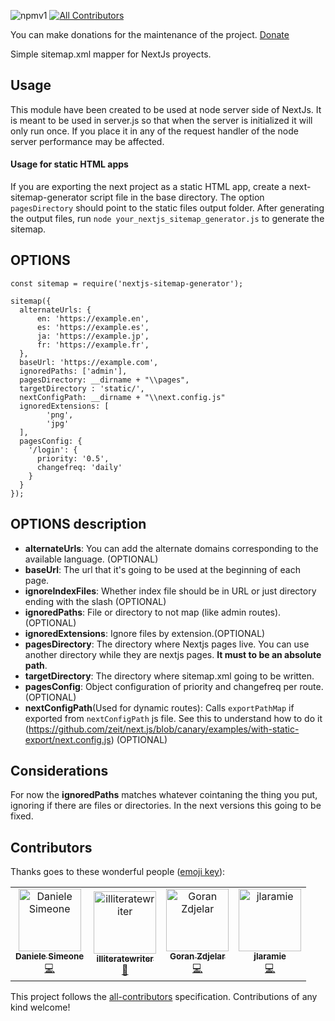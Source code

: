 ![npmv1](https://img.shields.io/npm/v/nextjs-sitemap-generator.svg)
[![All Contributors](https://img.shields.io/badge/all_contributors-4-orange.svg?style=flat-square)](#contributors)

You can make donations for the maintenance of the project.
[Donate](https://www.paypal.com/cgi-bin/webscr?cmd=_s-xclick&hosted_button_id=YFXG8SLXPEVXN&source=url)

Simple sitemap.xml mapper for NextJs proyects.
## Usage
This module have been created to be used at node server side of NextJs.
It is meant to be used in server.js so that when the server is initialized it will only run once.
If you place it in any of the request handler of the node server performance may be affected.

#### Usage for static HTML apps

If you are exporting the next project as a static HTML app, create a next-sitemap-generator script file in the base directory.
The option `pagesDirectory` should point to the static files output folder.
After generating the output files, run `node your_nextjs_sitemap_generator.js` to generate the sitemap.

## OPTIONS

    const sitemap = require('nextjs-sitemap-generator');  

    sitemap({  
      alternateUrls: {  
	      en: 'https://example.en',  
	      es: 'https://example.es',  
	      ja: 'https://example.jp',  
	      fr: 'https://example.fr',  
      },  
      baseUrl: 'https://example.com',  
      ignoredPaths: ['admin'],  
      pagesDirectory: __dirname + "\\pages",  
      targetDirectory : 'static/',
      nextConfigPath: __dirname + "\\next.config.js"
      ignoredExtensions: [
            'png',
            'jpg'
      ],
      pagesConfig: {
        '/login': {
          priority: '0.5',
          changefreq: 'daily'
        }
      }
    });

## OPTIONS description

 - **alternateUrls**:  You can add the alternate domains corresponding to the available language. (OPTIONAL)
 - **baseUrl**:  The url that it's going to be used at the beginning of each page.
 - **ignoreIndexFiles**: Whether index file should be in URL or just directory ending with the slash (OPTIONAL)
 - **ignoredPaths**:  File or directory to not map (like admin routes).(OPTIONAL)
 - **ignoredExtensions**:  Ignore files by extension.(OPTIONAL)
 - **pagesDirectory**:  The directory where Nextjs pages live. You can use another directory while they are nextjs pages. **It must to be an absolute path**.
 - **targetDirectory**:  The directory where sitemap.xml going to be written.
 - **pagesConfig**:  Object configuration of priority and changefreq per route.(OPTIONAL)
 - **nextConfigPath**(Used for dynamic routes):  Calls `exportPathMap` if exported from `nextConfigPath` js file.
  See this to understand how to do it (https://github.com/zeit/next.js/blob/canary/examples/with-static-export/next.config.js) (OPTIONAL)

## Considerations
For now the **ignoredPaths** matches whatever cointaning the thing you put, ignoring if there are files or directories.
In the next versions this going to be fixed.






## Contributors

Thanks goes to these wonderful people ([emoji key](https://allcontributors.org/docs/en/emoji-key)):

<!-- ALL-CONTRIBUTORS-LIST:START - Do not remove or modify this section -->
<!-- prettier-ignore -->
<table>
  <tr>
    <td align="center"><a href="https://github.com/getriot"><img src="https://avatars3.githubusercontent.com/u/2164596?v=4" width="100px;" alt="Daniele Simeone"/><br /><sub><b>Daniele Simeone</b></sub></a><br /><a href="https://github.com/IlusionDev/nextjs-sitemap-generator/commits?author=getriot" title="Code">💻</a></td>
    <td align="center"><a href="https://github.com/illiteratewriter"><img src="https://avatars1.githubusercontent.com/u/5787110?v=4" width="100px;" alt="illiteratewriter"/><br /><sub><b>illiteratewriter</b></sub></a><br /><a href="https://github.com/IlusionDev/nextjs-sitemap-generator/commits?author=illiteratewriter" title="Documentation">📖</a></td>
    <td align="center"><a href="https://github.com/goran-zdjelar"><img src="https://avatars2.githubusercontent.com/u/45183713?v=4" width="100px;" alt="Goran Zdjelar"/><br /><sub><b>Goran Zdjelar</b></sub></a><br /><a href="https://github.com/IlusionDev/nextjs-sitemap-generator/commits?author=goran-zdjelar" title="Code">💻</a></td>
    <td align="center"><a href="https://github.com/jlaramie"><img src="https://avatars0.githubusercontent.com/u/755748?v=4" width="100px;" alt="jlaramie"/><br /><sub><b>jlaramie</b></sub></a><br /><a href="https://github.com/IlusionDev/nextjs-sitemap-generator/commits?author=jlaramie" title="Code">💻</a></td>
  </tr>
</table>

<!-- ALL-CONTRIBUTORS-LIST:END -->

This project follows the [all-contributors](https://github.com/all-contributors/all-contributors) specification. Contributions of any kind welcome!
